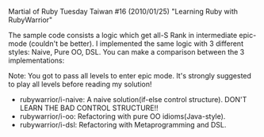 Martial of Ruby Tuesday Taiwan #16 (2010/01/25) "Learning Ruby with RubyWarrior"

The sample code consists a logic which get all-S Rank in intermediate epic-mode (couldn't be better). I implemented the same logic with 3 different styles: Naive, Pure OO, DSL. You can make a comparison between the 3 implementations: 

Note: You got to pass all levels to enter epic mode. It's strongly suggested to play all levels before reading my solution!

* rubywarrior/i-naive: A naive solution(if-else control structure). DON'T LEARN THE BAD CONTROL STRUCTURE!!
* rubywarrior/i-oo: Refactoring with pure OO idioms(Java-style). 
* rubywarrior/i-dsl: Refactoring with Metaprogramming and DSL. 
